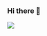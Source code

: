 ### Hi there 👋

<img align="center" src="https://github-readme-stats.vercel.app/api?username=ypkkhatri&show_icons=true&theme=onedark" />
<!--
**ypkkhatri/ypkkhatri** is a ✨ _special_ ✨ repository because its `README.md` (this file) appears on your GitHub profile.

Here are some ideas to get you started:

- 🔭 I’m currently working on ...
- 🌱 I’m currently learning ...
- 👯 I’m looking to collaborate on ...
- 🤔 I’m looking for help with ...
- 💬 Ask me about ...
- 📫 How to reach me: ...
- 😄 Pronouns: ...
- ⚡ Fun fact: ...
-->
